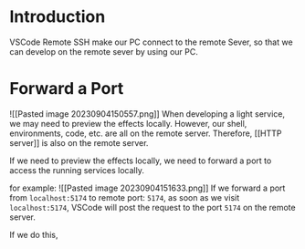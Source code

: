 # Introduction
VSCode Remote SSH make our PC connect to the remote Sever, so that we can develop on the remote sever by using our PC.
# Forward a Port
![[Pasted image 20230904150557.png]]
When developing a light service, we may need to preview the effects locally.
However, our shell, environments, code, etc. are all on the remote server.
Therefore, [[HTTP server]] is also on the remote server.

If we need to preview the effects locally, we need to forward a port to access the running services locally.

for example:
![[Pasted image 20230904151633.png]]
If we forward a port from `localhost:5174` to remote port: `5174`, as soon as we visit `localhost:5174`, VSCode will post the request to the port `5174` on the remote server.

If we do this, 